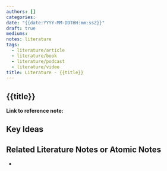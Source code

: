 ```yaml
---
authors: []
categories:
date: "{{date:YYYY-MM-DDTHH:mm:ssZ}}"
draft: true
mediums:
notes: literature
tags:
  - literature/article
  - literature/book
  - literature/podcast
  - literature/video
title: Literature - {{title}}
---
```


## {{title}}

**Link to reference note:**

## Key Ideas

## <!-- Idea 1: Key point or insights written in your own words -->

## Related Literature Notes or Atomic Notes

-
